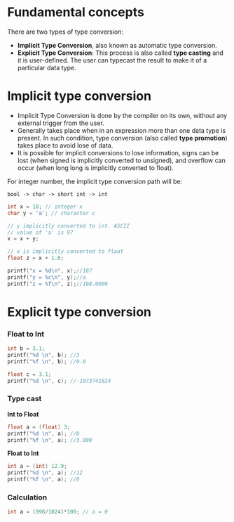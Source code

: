 # Fundamental concepts

There are two types of type conversion:
* **Implicit Type Conversion**, also known as automatic type conversion.
* **Explicit Type Conversion**: This process is also called **type casting** and it is user-defined. The user can typecast the result to make it of a particular data type.

# Implicit type conversion

* Implicit Type Conversion is done by the compiler on its own, without any external trigger from the user.
* Generally takes place when in an expression more than one data type is present. In such condition, type conversion (also called **type promotion**) takes place to avoid lose of data.
* It is possible for implicit conversions to lose information, signs can be lost (when signed is implicitly converted to unsigned), and overflow can occur (when long long is implicitly converted to float).

For integer number, the implicit type conversion path will be:

```
bool -> char -> short int -> int
```

```c
int x = 10; // integer x
char y = 'a'; // character c

// y implicitly converted to int. ASCII
// value of 'a' is 97
x = x + y;

// x is implicitly converted to float
float z = x + 1.0;

printf("x = %d\n", x);//107
printf("y = %c\n", y);//a
printf("z = %f\n", z);//108.0000
```

# Explicit type conversion

### Float to Int

```c
int b = 3.1;
printf("%d \n", b); //3
printf("%f \n", b); //0.0
```

```c
float c = 3.1;
printf("%d \n", c); //-1073741824
```

### Type cast

**Int to Float**

```c
float a = (float) 3;
printf("%d \n", a);	//0
printf("%f \n", a); //3.000
```    

**Float to Int**

```c
int a = (int) 12.9;
printf("%d \n", a);	//12
printf("%f \n", a); //0
```

### Calculation

```c
int a = (998/1024)*100; // a = 0
```
